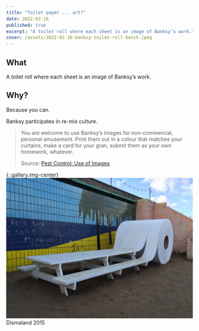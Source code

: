 ```yaml
---
title: "Toilet paper ... art?"
date: 2022-02-16
published: true
excerpt: "A toilet roll where each sheet is an image of Banksy’s work."
cover: /assets/2022-02-16-banksy-toilet-roll-bench.jpeg
---
```


## What

A toilet roll where each sheet is an image of Banksy’s work.

## Why?

Because you can.

Banksy participates in re-mix culture.

> You are welcome to use Banksy’s images for non-commercial, personal amusement. Print them out in a colour that matches your curtains, make a card for your gran, submit them as your own homework, whatever.
>
> Source: [Pest Control: Use of Images](https://pestcontroloffice.com/use.asp)


{:.gallery.img-center}
![A picnic bench which turns into a roll of toilet paper](/assets/2022-02-16-banksy-toilet-roll-bench.jpeg)
Dismaland 2015